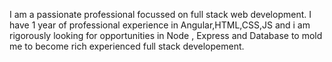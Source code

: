 I am a passionate professional focussed on full stack web development.
I have 1 year of professional experience in Angular,HTML,CSS,JS and i am rigorously looking for opportunities in Node , Express and Database to mold me to become rich experienced full stack developement.
